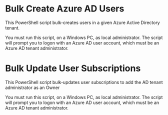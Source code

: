 # Bulk Create Azure AD Users

This PowerShell script bulk-creates users in a given Azure Active Directory tenant.

You must run this script, on a Windows PC, as local administrator. The script will prompt you to logon with an Azure AD user account, which must be an Azure AD tenant administrator.

# Bulk Update User Subscriptions

This PowerShell script bulk-updates user subscriptions to add the AD tenant administrator as an Owner

You must run this script, on a Windows PC, as local administrator. The script will prompt you to logon with an Azure AD user account, which must be an Azure AD tenant administrator.
